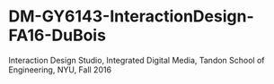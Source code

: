 # DM-GY6143-InteractionDesign-FA16-DuBois
Interaction Design Studio, Integrated Digital Media, Tandon School of Engineering, NYU, Fall 2016
